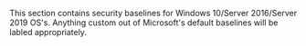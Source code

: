 This section contains security baselines for Windows 10/Server 2016/Server 2019 OS's. Anything custom out of Microsoft's default baselines
will be labled appropriately.
